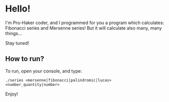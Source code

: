 # Hello!
I'm Pro-Haker coder, and I programmed for you a program which calculates:
Fibonacci series and Mersenne series! But it will calculate also many, many things...

Stay tuned!

## How to run?
To run, open your console, and type:

```./series <mersenne|fibonacci|palindromic|lucas> <number_quantity|number>```

Enjoy!